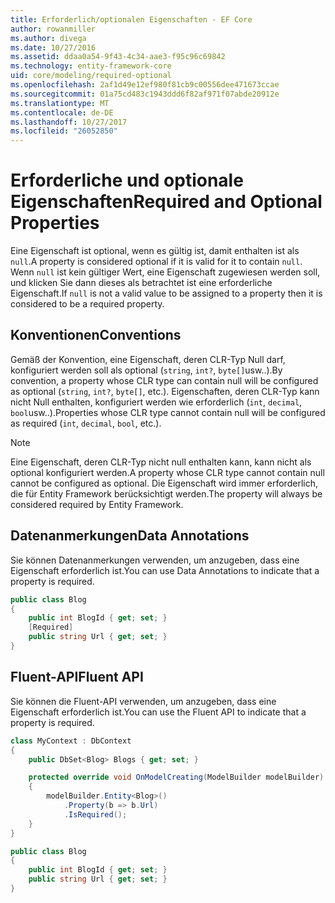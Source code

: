 ```yaml
---
title: Erforderlich/optionalen Eigenschaften - EF Core
author: rowanmiller
ms.author: divega
ms.date: 10/27/2016
ms.assetid: ddaa0a54-9f43-4c34-aae3-f95c96c69842
ms.technology: entity-framework-core
uid: core/modeling/required-optional
ms.openlocfilehash: 2af1d49e12ef980f81cb9c00556dee471673ccae
ms.sourcegitcommit: 01a75cd483c1943ddd6f82af971f07abde20912e
ms.translationtype: MT
ms.contentlocale: de-DE
ms.lasthandoff: 10/27/2017
ms.locfileid: "26052850"
---
```

# <a name="required-and-optional-properties"></a><span data-ttu-id="9581b-102">Erforderliche und optionale Eigenschaften</span><span class="sxs-lookup"><span data-stu-id="9581b-102">Required and Optional Properties</span></span>

<span data-ttu-id="9581b-103">Eine Eigenschaft ist optional, wenn es gültig ist, damit enthalten ist als `null`.</span><span class="sxs-lookup"><span data-stu-id="9581b-103">A property is considered optional if it is valid for it to contain `null`.</span></span> <span data-ttu-id="9581b-104">Wenn `null` ist kein gültiger Wert, eine Eigenschaft zugewiesen werden soll, und klicken Sie dann dieses als betrachtet ist eine erforderliche Eigenschaft.</span><span class="sxs-lookup"><span data-stu-id="9581b-104">If `null` is not a valid value to be assigned to a property then it is considered to be a required property.</span></span>

## <a name="conventions"></a><span data-ttu-id="9581b-105">Konventionen</span><span class="sxs-lookup"><span data-stu-id="9581b-105">Conventions</span></span>

<span data-ttu-id="9581b-106">Gemäß der Konvention, eine Eigenschaft, deren CLR-Typ Null darf, konfiguriert werden soll als optional (`string`, `int?`, `byte[]`usw..).</span><span class="sxs-lookup"><span data-stu-id="9581b-106">By convention, a property whose CLR type can contain null will be configured as optional (`string`, `int?`, `byte[]`, etc.).</span></span> <span data-ttu-id="9581b-107">Eigenschaften, deren CLR-Typ kann nicht Null enthalten, konfiguriert werden wie erforderlich (`int`, `decimal`, `bool`usw..).</span><span class="sxs-lookup"><span data-stu-id="9581b-107">Properties whose CLR type cannot contain null will be configured as required (`int`, `decimal`, `bool`, etc.).</span></span>

> [!NOTE]  
> <span data-ttu-id="9581b-108">Eine Eigenschaft, deren CLR-Typ nicht null enthalten kann, kann nicht als optional konfiguriert werden.</span><span class="sxs-lookup"><span data-stu-id="9581b-108">A property whose CLR type cannot contain null cannot be configured as optional.</span></span> <span data-ttu-id="9581b-109">Die Eigenschaft wird immer erforderlich, die für Entity Framework berücksichtigt werden.</span><span class="sxs-lookup"><span data-stu-id="9581b-109">The property will always be considered required by Entity Framework.</span></span>

## <a name="data-annotations"></a><span data-ttu-id="9581b-110">Datenanmerkungen</span><span class="sxs-lookup"><span data-stu-id="9581b-110">Data Annotations</span></span>

<span data-ttu-id="9581b-111">Sie können Datenanmerkungen verwenden, um anzugeben, dass eine Eigenschaft erforderlich ist.</span><span class="sxs-lookup"><span data-stu-id="9581b-111">You can use Data Annotations to indicate that a property is required.</span></span>

<!-- [!code-csharp[Main](samples/core/Modeling/DataAnnotations/Samples/Required.cs?highlight=4)] -->
``` csharp
public class Blog
{
    public int BlogId { get; set; }
    [Required]
    public string Url { get; set; }
}
```

## <a name="fluent-api"></a><span data-ttu-id="9581b-112">Fluent-API</span><span class="sxs-lookup"><span data-stu-id="9581b-112">Fluent API</span></span>

<span data-ttu-id="9581b-113">Sie können die Fluent-API verwenden, um anzugeben, dass eine Eigenschaft erforderlich ist.</span><span class="sxs-lookup"><span data-stu-id="9581b-113">You can use the Fluent API to indicate that a property is required.</span></span>

<!-- [!code-csharp[Main](samples/core/Modeling/FluentAPI/Samples/Required.cs?highlight=7,8,9)] -->
``` csharp
class MyContext : DbContext
{
    public DbSet<Blog> Blogs { get; set; }

    protected override void OnModelCreating(ModelBuilder modelBuilder)
    {
        modelBuilder.Entity<Blog>()
            .Property(b => b.Url)
            .IsRequired();
    }
}

public class Blog
{
    public int BlogId { get; set; }
    public string Url { get; set; }
}
```
